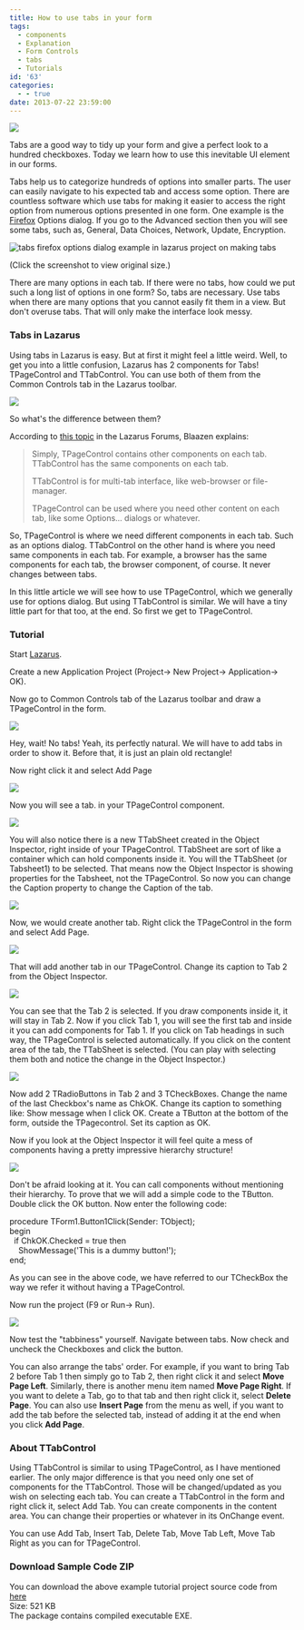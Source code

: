 ```yaml
---
title: How to use tabs in your form
tags:
  - components
  - Explanation
  - Form Controls
  - tabs
  - Tutorials
id: '63'
categories:
  - - true
date: 2013-07-22 23:59:00
---
```


![](how-to-use-tabs-in-your-form/tab-components-thumb.gif)

Tabs are a good way to tidy up your form and give a perfect look to a hundred checkboxes. Today we learn how to use this inevitable UI element in our forms.
<!-- more -->
  
  
  
Tabs help us to categorize hundreds of options into smaller parts. The user can easily navigate to his expected tab and access some option. There are countless software which use tabs for making it easier to access the right option from numerous options presented in one form. One example is the [Firefox](http://www.mozilla.org/en-US/firefox/new/) Options dialog. If you go to the Advanced section then you will see some tabs, such as, General, Data Choices, Network, Update, Encryption.  
  

![tabs firefox options dialog example in lazarus project on making tabs](how-to-use-tabs-in-your-form/firefox-options-tabs.gif "tabs firefox options dialog example in lazarus project on making tabs")

  

(Click the screenshot to view original size.)

  
There are many options in each tab. If there were no tabs, how could we put such a long list of options in one form? So, tabs are necessary. Use tabs when there are many options that you cannot easily fit them in a view. But don't overuse tabs. That will only make the interface look messy.  
  

### Tabs in Lazarus

Using tabs in Lazarus is easy. But at first it might feel a little weird. Well, to get you into a little confusion, Lazarus has 2 components for Tabs! TPageControl and TTabControl. You can use both of them from the Common Controls tab in the Lazarus toolbar.  
  

![](how-to-use-tabs-in-your-form/tab-components-lazarus.gif)

  
So what's the difference between them?  
  
According to [this topic](http://forum.lazarus.freepascal.org/index.php?topic=18853.0) in the Lazarus Forums, Blaazen explains:  
  

> Simply, TPageControl contains other components on each tab.  
> TTabControl has the same components on each tab.  
>   
> TTabControl is for multi-tab interface, like web-browser or file-manager.  
>   
> TPageControl can be used where you need other content on each tab, like some Options... dialogs or whatever.

  
So, TPageControl is where we need different components in each tab. Such as an options dialog. TTabControl on the other hand is where you need same components in each tab. For example, a browser has the same components for each tab, the browser component, of course. It never changes between tabs.  
  
In this little article we will see how to use TPageControl, which we generally use for options dialog. But using TTabControl is similar. We will have a tiny little part for that too, at the end. So first we get to TPageControl.  
  

### Tutorial

Start [Lazarus](http://www.lazarus.freepascal.org/).  
  
Create a new Application Project (Project-> New Project-> Application-> OK).  
  
Now go to Common Controls tab of the Lazarus toolbar and draw a TPageControl in the form.  
  

![](how-to-use-tabs-in-your-form/TPageControl-1.gif)

  
  
Hey, wait! No tabs! Yeah, its perfectly natural. We will have to add tabs in order to show it. Before that, it is just an plain old rectangle!  
  
Now right click it and select Add Page  
  

![](how-to-use-tabs-in-your-form/TPageControl-2.gif)

  
Now you will see a tab. in your TPageControl component.  
  

![](how-to-use-tabs-in-your-form/TPageControl-3.gif)

  
You will also notice there is a new TTabSheet created in the Object Inspector, right inside of your TPageControl. TTabSheet are sort of like a container which can hold components inside it. You will the TTabSheet (or Tabsheet1) to be selected. That means now the Object Inspector is showing properties for the Tabsheet, not the TPageControl. So now you can change the Caption property to change the Caption of the tab.  
  

![](how-to-use-tabs-in-your-form/TPageControl-4.gif)

  
Now, we would create another tab. Right click the TPageControl in the form and select Add Page.  
  

![](how-to-use-tabs-in-your-form/TPageControl-5.gif)

  
That will add another tab in our TPageControl. Change its caption to Tab 2 from the Object Inspector.  
  

  

![](how-to-use-tabs-in-your-form/TPageControl-6.gif)

  
You can see that the Tab 2 is selected. If you draw components inside it, it will stay in Tab 2. Now if you click Tab 1, you will see the first tab and inside it you can add components for Tab 1. If you click on Tab headings in such way, the TPageControl is selected automatically. If you click on the content area of the tab, the TTabSheet is selected. (You can play with selecting them both and notice the change in the Object Inspector.)  
  

![](how-to-use-tabs-in-your-form/selecting-tab-lazarus.gif)

  
  
Now add 2 TRadioButtons in Tab 2 and 3 TCheckBoxes. Change the name of the last Checkbox's name as ChkOK. Change its caption to something like: Show message when I click OK. Create a TButton at the bottom of the form, outside the TPagecontrol. Set its caption as OK.  
  
Now if you look at the Object Inspector it will feel quite a mess of components having a pretty impressive hierarchy structure!  
  

![](how-to-use-tabs-in-your-form/components-object-inspector.gif)

  
Don't be afraid looking at it. You can call components without mentioning their hierarchy. To prove that we will add a simple code to the TButton. Double click the OK button. Now enter the following code:  
  

procedure TForm1.Button1Click(Sender: TObject);  
begin  
  if ChkOK.Checked = true then  
    ShowMessage('This is a dummy button!');  
end;

  
As you can see in the above code, we have referred to our TCheckBox the way we refer it without having a TPageControl.  
  
Now run the project (F9 or Run-> Run).  
  

![](how-to-use-tabs-in-your-form/tab-program-lazarus.gif)

  
Now test the "tabbiness" yourself. Navigate between tabs. Now check and uncheck the Checkboxes and click the button.  
  
You can also arrange the tabs' order. For example, if you want to bring Tab 2 before Tab 1 then simply go to Tab 2, then right click it and select **Move Page Left**. Similarly, there is another menu item named **Move Page Right**. If you want to delete a Tab, go to that tab and then right click it, select **Delete Page**. You can also use **Insert Page** from the menu as well, if you want to add the tab before the selected tab, instead of adding it at the end when you click **Add Page**.  
  

### About TTabControl

Using TTabControl is similar to using TPageControl, as I have mentioned earlier. The only major difference is that you need only one set of components for the TTabControl. Those will be changed/updated as you wish on selecting each tab. You can create a TTabControl in the form and right click it, select Add Tab. You can create components in the content area. You can change their properties or whatever in its OnChange event.  
  
You can use Add Tab, Insert Tab, Delete Tab, Move Tab Left, Move Tab Right as you can for TPageControl.  
  
  

### Download Sample Code ZIP

You can download the above example tutorial project source code from [here](https://www.dropbox.com/s/pk701y03xg08gvn/TabTest.zip?dl=1)  
Size: 521 KB  
The package contains compiled executable EXE.